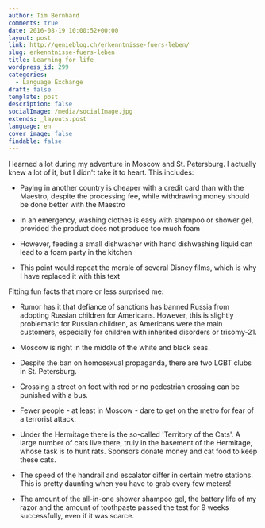 ```yaml
---
author: Tim Bernhard
comments: true
date: 2016-08-19 10:00:52+00:00
layout: post
link: http://genieblog.ch/erkenntnisse-fuers-leben/
slug: erkenntnisse-fuers-leben
title: Learning for life
wordpress_id: 299
categories:
  - Language Exchange
draft: false
template: post
description: false
socialImage: /media/socialImage.jpg
extends: _layouts.post
language: en
cover_image: false
findable: false
---
```


I learned a lot during my adventure in Moscow and St. Petersburg.
I actually knew a lot of it, but I didn't take it to heart.
This includes:

  * Paying in another country is cheaper with a credit card than with the Maestro, despite the processing fee, while withdrawing money should be done better with the Maestro

  * In an emergency, washing clothes is easy with shampoo or shower gel, provided the product does not produce too much foam

  * However, feeding a small dishwasher with hand dishwashing liquid can lead to a foam party in the kitchen

  * This point would repeat the morale of several Disney films, which is why I have replaced it with this text

Fitting fun facts that more or less surprised me:

  * Rumor has it that defiance of sanctions has banned Russia from adopting Russian children for Americans.
However, this is slightly problematic for Russian children, as Americans were the main customers, especially for children with inherited disorders or trisomy-21.

  * Moscow is right in the middle of the white and black seas.

  * Despite the ban on homosexual propaganda, there are two LGBT clubs in St. Petersburg.

  * Crossing a street on foot with red or no pedestrian crossing can be punished with a bus.

  * Fewer people - at least in Moscow - dare to get on the metro for fear of a terrorist attack.

  * Under the Hermitage there is the so-called 'Territory of the Cats'. A large number of cats live there, truly in the basement of the Hermitage, whose task is to hunt rats.
Sponsors donate money and cat food to keep these cats.

  * The speed of the handrail and escalator differ in certain metro stations.
This is pretty daunting when you have to grab every few meters!

  * The amount of the all-in-one shower shampoo gel, the battery life of my razor and the amount of toothpaste passed the test for 9 weeks successfully, even if it was scarce.

